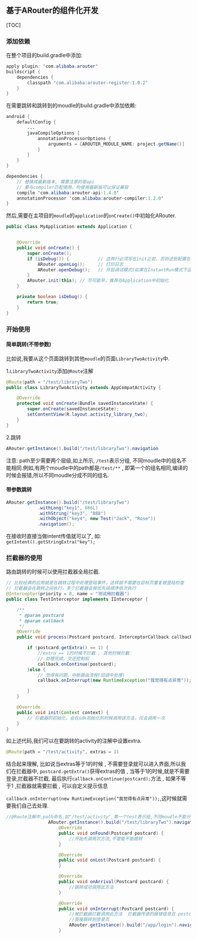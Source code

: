 ## 基于ARouter的组件化开发

[TOC]

### 添加依赖

在整个项目的build.gradle中添加:

~~~~java
apply plugin: 'com.alibaba.arouter'
buildscript {
    dependencies {
        classpath "com.alibaba:arouter-register:1.0.2"
    }
}
~~~~

在需要跳转和跳转到的moudle的build.gradle中添加依赖:

~~~~java
android {
    defaultConfig {
        ...
        javaCompileOptions {
            annotationProcessorOptions {
                arguments = [AROUTER_MODULE_NAME: project.getName()]
            }
        }
    }
}

dependencies {
    // 替换成最新版本, 需要注意的是api
    // 要与compiler匹配使用，均使用最新版可以保证兼容
    compile 'com.alibaba:arouter-api:1.4.0'
    annotationProcessor 'com.alibaba:arouter-compiler:1.2.0'
}
~~~~

然后,需要在主项目的`moudle`的`application`的`onCreate()`中初始化ARouter.

~~~~java
public class MyApplication extends Application {


    @Override
    public void onCreate() {
        super.onCreate();
        if (isDebug()) {           // 这两行必须写在init之前，否则这些配置在init过程中将无效
            ARouter.openLog();     // 打印日志
            ARouter.openDebug();   // 开启调试模式(如果在InstantRun模式下运行，必须开启调试模式！线上版本需要关闭,否则有安全风险)
        }
        ARouter.init(this); // 尽可能早，推荐在Application中初始化
    }

    private boolean isDebug() {
        return true;
    }
}
~~~~

### 开始使用

#### 简单跳转(不带参数)

比如说,我要从这个页面跳转到其他`moudle`的页面`LibraryTwoActivity`中.

1.`LibraryTwoActivity`添加`@Route`注解

~~~~JAVA
@Route(path = "/test/libraryTwo")
public class LibraryTwoActivity extends AppCompatActivity {

    @Override
    protected void onCreate(Bundle savedInstanceState) {
        super.onCreate(savedInstanceState);
        setContentView(R.layout.activity_library_two);
    }
}
~~~~

2.跳转

~~~~java
ARouter.getInstance().build("/test/libraryTwo").navigation
~~~~

注意: path至少需要两个层级,如上所示, `/test`表示分组, 不同moudle中的组名不能相同.例如,有两个moudle中的path都是`/test/**` , 即第一个的组名相同,编译的时候会报错,所以不同moudle分成不同的组名.

#### 带参数跳转

~~~~java
ARouter.getInstance().build("/test/libraryTwo")
			.withLong("key1", 666L)
			.withString("key3", "888")
			.withObject("key4", new Test("Jack", "Rose"))
			.navigation();
~~~~

在接收时直接当做intent传值就可以了, 如: `getIntent().getStringExtra("key");`  

### 拦截器的使用

路由跳转的时候可以使用拦截器全局拦截.

~~~~java
// 比较经典的应用就是在跳转过程中处理登陆事件，这样就不需要在目标页重复做登陆检查
// 拦截器会在跳转之间执行，多个拦截器会按优先级顺序依次执行
@Interceptor(priority = 8, name = "测试用拦截器")
public class TestInterceptor implements IInterceptor {

    /**
     * @param postcard
     * @param callback
     */
    @Override
    public void process(Postcard postcard, InterceptorCallback callback) {

        if (postcard.getExtra() == 1) {
            //extra == 1的时候不拦截 , 其他时候拦截
            // 处理完成，交还控制权
            callback.onContinue(postcard);
        }else {
            // 觉得有问题，中断路由流程(回调中处理)
            callback.onInterrupt(new RuntimeException("我觉得有点异常"));

        }
    }

    @Override
    public void init(Context context) {
        // 拦截器的初始化，会在sdk初始化的时候调用该方法，仅会调用一次
    }
}
~~~~

如上述代码,我们可以在要跳转的activity的注解中设置extra.

~~~~java
@Route(path = "/test/activity", extras = 1)
~~~~

结合起来理解, 比如说当extras等于1的时候 , 不需要登录就可以进入界面,所以我们在拦截器中, `postcard.getExtra()`获得extras的值 , 当等于1的时候,就是不需要登录,拦截器不拦截, 最后执行`callback.onContinue(postcard);`方法 , 如果不等于1 ,拦截器就需要拦截 , 可以自定义提示信息

`callback.onInterrupt(new RuntimeException("我觉得有点异常"));`,这时候就需要我们自己去处理.



~~~~java
//@Route注解中,path命名,如"/test/activity",第一个test表示组,不同moudle不能分成一个组
                ARouter.getInstance().build("/test/libraryTwo").navigation(MainActivity.this, new NavigationCallback() {
                    @Override
                    public void onFound(Postcard postcard) {
                        //开始先调用次方法,不管能不能跳转
                    }

                    @Override
                    public void onLost(Postcard postcard) {
                    }

                    @Override
                    public void onArrival(Postcard postcard) {
                        //跳转成功调用此方法
                    }

                    @Override
                    public void onInterrupt(Postcard postcard) {
                        //被拦截器拦截调用此方法  拦截器传递的报错信息在 postcard.tag 里边.
                        //直接跳转到登录页
                        ARouter.getInstance().build("/app/login").navigation();
                    }
~~~~



